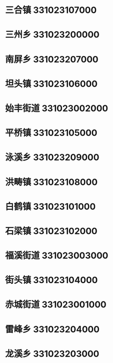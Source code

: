 # 三合镇 331023107000
# 三州乡 331023200000
# 南屏乡 331023207000
# 坦头镇 331023106000
# 始丰街道 331023002000
# 平桥镇 331023105000
# 泳溪乡 331023209000
# 洪畴镇 331023108000
# 白鹤镇 331023101000
# 石梁镇 331023102000
# 福溪街道 331023003000
# 街头镇 331023104000
# 赤城街道 331023001000
# 雷峰乡 331023204000
# 龙溪乡 331023203000
